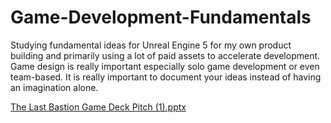 # Game-Development-Fundamentals

Studying fundamental ideas for Unreal Engine 5 for my own product building and primarily using a lot of paid assets to accelerate development.
Game design is really important especially solo game development or even team-based. It is really important to document your ideas instead of having an imagination alone.

[The Last Bastion Game Deck Pitch (1).pptx](https://github.com/user-attachments/files/21332695/The.Last.Bastion.Game.Deck.Pitch.1.pptx)
